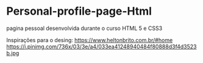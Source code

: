 # Personal-profile-page-Html
pagina pessoal desenvolvida durante o curso HTML 5 e CSS3

Inspirações para o desing:
https://www.heltonbrito.com.br/#home
https://i.pinimg.com/736x/03/3e/a4/033ea41248940484f80888d3f4d3523b.jpg
